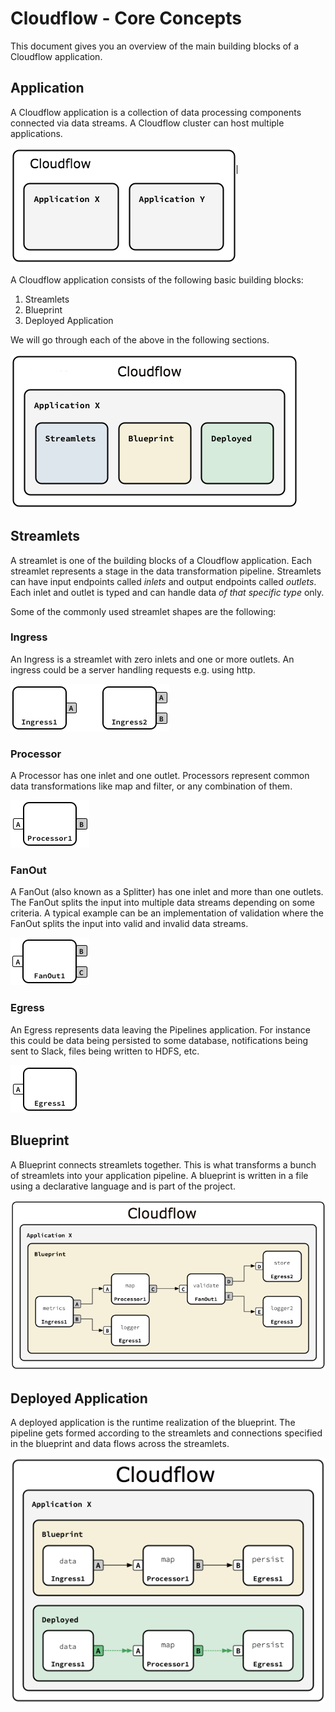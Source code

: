 # Cloudflow - Core Concepts

This document gives you an overview of the main building blocks of a Cloudflow application.

## Application

A Cloudflow application is a collection of data processing components connected via data streams. A Cloudflow cluster can host multiple applications.

![Application](images/apps-1.png?resize=400,400&classes=center)

A Cloudflow application consists of the following basic building blocks:

1. Streamlets
2. Blueprint
3. Deployed Application

We will go through each of the above in the following sections.

![Application Building Blocks](images/apps-2.png?raw=true "Application Building Blocks")


## Streamlets

A streamlet is one of the building blocks of a Cloudflow application. Each streamlet represents a stage in the data transformation pipeline. Streamlets can have input endpoints called _inlets_ and output endpoints called _outlets_. Each inlet and outlet is typed and can handle data _of that specific type_ only.

Some of the commonly used streamlet shapes are the following:

### Ingress 

An Ingress is a streamlet with zero inlets and one or more outlets. An ingress could be a server handling requests e.g. using http.

![Ingress](images/streamlets-ingress.png?raw=true "Ingress")

### Processor

A Processor has one inlet and one outlet. Processors represent common data transformations like map and filter, or any combination of them.

![Processor](images/streamlets-processor.png?raw=true "Processor")

### FanOut

A FanOut (also known as a Splitter) has one inlet and more than one outlets. The FanOut splits the input into multiple data streams depending on some criteria. A typical example can be an implementation of validation where the FanOut splits the input into valid and invalid data streams.

![Splitter](images/streamlets-fanout.png?raw=true "Splitter")

### Egress

An Egress represents data leaving the Pipelines application. For instance this could be data being persisted to some database, notifications being sent to Slack, files being written to HDFS, etc.

![Egress](images/streamlets-egress.png?raw=true "Egress")

## Blueprint

A Blueprint connects streamlets together. This is what transforms a bunch of streamlets into your application pipeline. A blueprint is written in a file using a declarative language and is part of the project. 

![Egress](images/blueprint.png?raw=true "Egress")

## Deployed Application

A deployed application is the runtime realization of the blueprint. The pipeline gets formed according to the streamlets and connections specified in the blueprint and data flows across the streamlets.

![Deployed App](images/deploy-2.png?raw=true "Deployed App")
